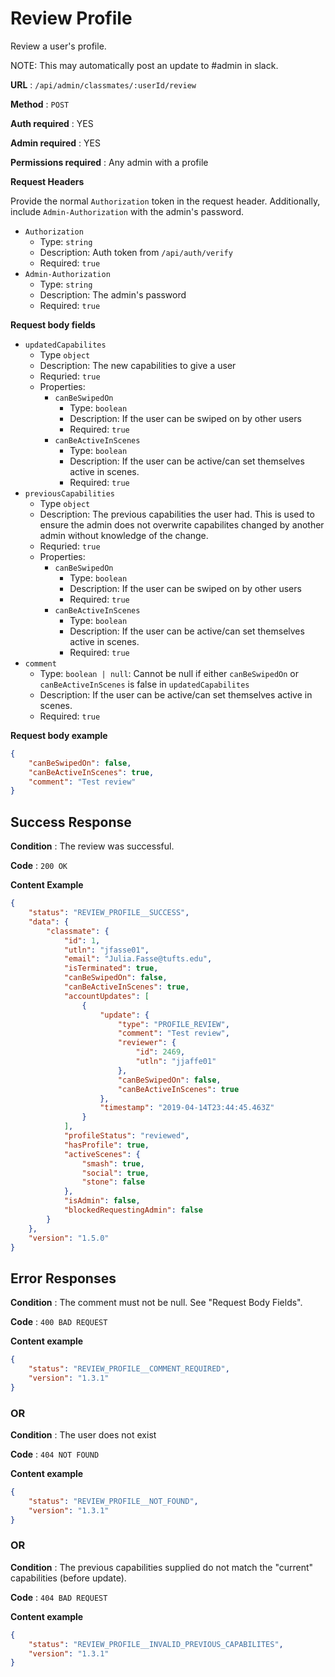 # Review Profile

Review a user's profile.

NOTE: This may automatically post an update to #admin in slack.

**URL** : `/api/admin/classmates/:userId/review`

**Method** : `POST`

**Auth required** : YES

**Admin required** : YES

**Permissions required** : Any admin with a profile

**Request Headers**

Provide the normal `Authorization` token in the request header. Additionally, include `Admin-Authorization` with the admin's password.

* `Authorization`
  * Type: `string`
  * Description: Auth token from `/api/auth/verify`
  * Required: `true`
* `Admin-Authorization`
  * Type: `string`
  * Description: The admin's password
  * Required: `true`

**Request body fields**

* `updatedCapabilites`
  * Type `object`
  * Description: The new capabilities to give a user
  * Requried: `true`
  * Properties:
    * `canBeSwipedOn`
        * Type: `boolean`
        * Description: If the user can be swiped on by other users
        * Required: `true`
    * `canBeActiveInScenes`
        * Type: `boolean`
        * Description: If the user can be active/can set themselves active in scenes.
        * Required: `true`
* `previousCapabilities`
  * Type `object`
  * Description: The previous capabilities the user had. This is used to ensure the admin does not overwrite capabilites changed by another admin without knowledge of the change.
  * Requried: `true`
  * Properties:
    * `canBeSwipedOn`
        * Type: `boolean`
        * Description: If the user can be swiped on by other users
        * Required: `true`
    * `canBeActiveInScenes`
        * Type: `boolean`
        * Description: If the user can be active/can set themselves active in scenes.
        * Required: `true`
* `comment`
  * Type: `boolean | null`: Cannot be null if either `canBeSwipedOn` or `canBeActiveInScenes` is false in `updatedCapabilites`
  * Description: If the user can be active/can set themselves active in scenes.
  * Required: `true`

**Request body example**

```json
{
	"canBeSwipedOn": false,
	"canBeActiveInScenes": true,
	"comment": "Test review"
}
```

## Success Response

**Condition** : The review was successful.

**Code** : `200 OK`

**Content Example**

```json
{
    "status": "REVIEW_PROFILE__SUCCESS",
    "data": {
        "classmate": {
            "id": 1,
            "utln": "jfasse01",
            "email": "Julia.Fasse@tufts.edu",
            "isTerminated": true,
            "canBeSwipedOn": false,
            "canBeActiveInScenes": true,
            "accountUpdates": [
                {
                    "update": {
                        "type": "PROFILE_REVIEW",
                        "comment": "Test review",
                        "reviewer": {
                            "id": 2469,
                            "utln": "jjaffe01"
                        },
                        "canBeSwipedOn": false,
                        "canBeActiveInScenes": true
                    },
                    "timestamp": "2019-04-14T23:44:45.463Z"
                }
            ],
            "profileStatus": "reviewed",
            "hasProfile": true,
            "activeScenes": {
                "smash": true,
                "social": true,
                "stone": false
            },
            "isAdmin": false,
            "blockedRequestingAdmin": false
        }
    },
    "version": "1.5.0"
}
```

## Error Responses

**Condition** : The comment must not be null. See "Request Body Fields".

**Code** : `400 BAD REQUEST`

**Content example**

```json
{
    "status": "REVIEW_PROFILE__COMMENT_REQUIRED",
    "version": "1.3.1"
}
```

### OR

**Condition** : The user does not exist

**Code** : `404 NOT FOUND`

**Content example**

```json
{
    "status": "REVIEW_PROFILE__NOT_FOUND",
    "version": "1.3.1"
}
```

### OR

**Condition** : The previous capabilities supplied do not match the "current" capabilities (before update).

**Code** : `404 BAD REQUEST`

**Content example**

```json
{
    "status": "REVIEW_PROFILE__INVALID_PREVIOUS_CAPABILITES",
    "version": "1.3.1"
}
```

